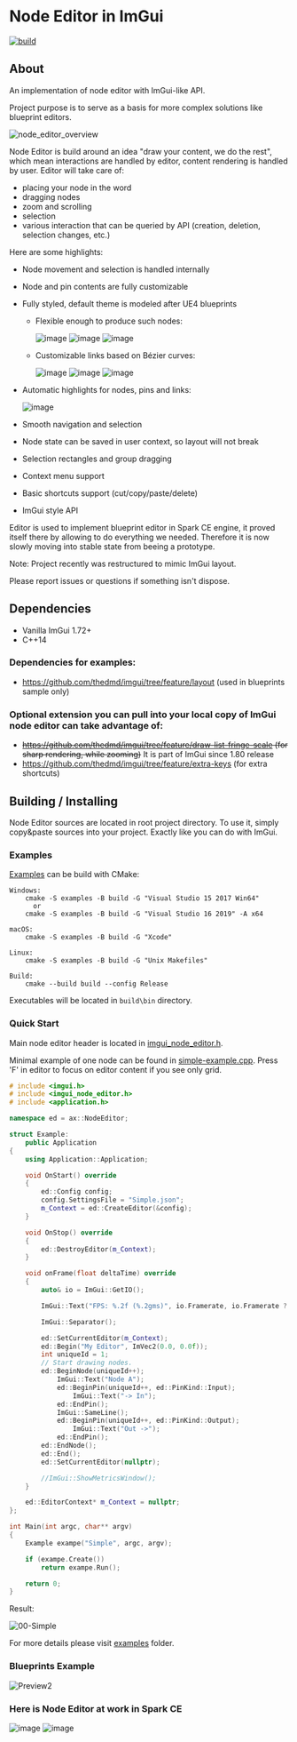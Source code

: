 # Node Editor in ImGui

[![build](https://github.com/thedmd/imgui-node-editor/actions/workflows/build.yml/badge.svg)](https://github.com/thedmd/imgui-node-editor/actions/workflows/build.yml)

## About

An implementation of node editor with ImGui-like API.

Project purpose is to serve as a basis for more complex solutions like blueprint editors.

![node_editor_overview](https://user-images.githubusercontent.com/1197433/89328475-c01bc680-d68d-11ea-88bf-8c4155480927.gif)

Node Editor is build around an idea "draw your content, we do the rest", which mean interactions are handled by editor, content rendering is handled by user. Editor will take care of:
 * placing your node in the word
 * dragging nodes
 * zoom and scrolling
 * selection
 * various interaction that can be queried by API (creation, deletion, selection changes, etc.)

Here are some highlights:
 * Node movement and selection is handled internally
 * Node and pin contents are fully customizable
 * Fully styled, default theme is modeled after UE4 blueprints
    - Flexible enough to produce such nodes:

        ![image](https://user-images.githubusercontent.com/1197433/60381408-c3895b00-9a54-11e9-8312-d9fc9af63347.png)
        ![image](https://user-images.githubusercontent.com/1197433/60381400-a3599c00-9a54-11e9-9c51-a88f25f7db07.png)
        ![image](https://user-images.githubusercontent.com/1197433/60381589-7d81c680-9a57-11e9-87b1-9f73ec33bea4.png)
    - Customizable links based on Bézier curves:

        ![image](https://user-images.githubusercontent.com/1197433/60381475-ac973880-9a55-11e9-9ad9-5862975cd2b8.png)
        ![image](https://user-images.githubusercontent.com/1197433/60381467-9db08600-9a55-11e9-9868-2ae849f67de9.png)
        ![image](https://user-images.githubusercontent.com/1197433/60381488-cd5f8e00-9a55-11e9-8346-1f4c8d6bea22.png)
 * Automatic highlights for nodes, pins and links:

    ![image](https://user-images.githubusercontent.com/1197433/60381536-9e95e780-9a56-11e9-80bb-dad0d3d9557a.png)
 * Smooth navigation and selection
 * Node state can be saved in user context, so layout will not break
 * Selection rectangles and group dragging
 * Context menu support
 * Basic shortcuts support (cut/copy/paste/delete)
 * ImGui style API

Editor is used to implement blueprint editor in Spark CE engine, it proved itself there by allowing to do everything we needed. Therefore it is now slowly moving into stable state from beeing a prototype.

Note: Project recently was restructured to mimic ImGui layout.

Please report issues or questions if something isn't dispose.

## Dependencies

 * Vanilla ImGui 1.72+
 * C++14

### Dependencies for examples:
 * https://github.com/thedmd/imgui/tree/feature/layout (used in blueprints sample only)

### Optional extension you can pull into your local copy of ImGui node editor can take advantage of:
 * ~~https://github.com/thedmd/imgui/tree/feature/draw-list-fringe-scale (for sharp rendering, while zooming)~~ It is part of ImGui since 1.80 release
 * https://github.com/thedmd/imgui/tree/feature/extra-keys (for extra shortcuts)

## Building / Installing

Node Editor sources are located in root project directory. To use it, simply copy&paste sources into your project. Exactly like you can do with ImGui.

### Examples
[Examples](../examples) can be build with CMake:
```
Windows:
    cmake -S examples -B build -G "Visual Studio 15 2017 Win64"
      or
    cmake -S examples -B build -G "Visual Studio 16 2019" -A x64

macOS:
    cmake -S examples -B build -G "Xcode"

Linux:
    cmake -S examples -B build -G "Unix Makefiles"

Build:
    cmake --build build --config Release
```
Executables will be located in `build\bin` directory.

### Quick Start

Main node editor header is located in [imgui_node_editor.h](../imgui_node_editor.h).

Minimal example of one node can be found in [simple-example.cpp](../examples/simple-example/simple-example.cpp).
Press 'F' in editor to focus on editor content if you see only grid.
```cpp
# include <imgui.h>
# include <imgui_node_editor.h>
# include <application.h>

namespace ed = ax::NodeEditor;

struct Example:
    public Application
{
    using Application::Application;

    void OnStart() override
    {
        ed::Config config;
        config.SettingsFile = "Simple.json";
        m_Context = ed::CreateEditor(&config);
    }

    void OnStop() override
    {
        ed::DestroyEditor(m_Context);
    }

    void onFrame(float deltaTime) override
    {
        auto& io = ImGui::GetIO();

        ImGui::Text("FPS: %.2f (%.2gms)", io.Framerate, io.Framerate ? 1000.0f / io.Framerate : 0.0f);

        ImGui::Separator();

        ed::SetCurrentEditor(m_Context);
        ed::Begin("My Editor", ImVec2(0.0, 0.0f));
        int uniqueId = 1;
        // Start drawing nodes.
        ed::BeginNode(uniqueId++);
            ImGui::Text("Node A");
            ed::BeginPin(uniqueId++, ed::PinKind::Input);
                ImGui::Text("-> In");
            ed::EndPin();
            ImGui::SameLine();
            ed::BeginPin(uniqueId++, ed::PinKind::Output);
                ImGui::Text("Out ->");
            ed::EndPin();
        ed::EndNode();
        ed::End();
        ed::SetCurrentEditor(nullptr);

        //ImGui::ShowMetricsWindow();
    }

    ed::EditorContext* m_Context = nullptr;
};

int Main(int argc, char** argv)
{
    Example exampe("Simple", argc, argv);

    if (exampe.Create())
        return exampe.Run();

    return 0;
}
```

Result:

![00-Simple](https://user-images.githubusercontent.com/1197433/89328516-cca01f00-d68d-11ea-9959-2da159851101.png)

For more details please visit [examples](../examples) folder.

### Blueprints Example

![Preview2](https://user-images.githubusercontent.com/1197433/60053458-2f2b9b00-96d8-11e9-92f9-08aff63b2023.png)

### Here is Node Editor at work in Spark CE
![image](https://user-images.githubusercontent.com/1197433/60381756-174a7300-9a5a-11e9-9a04-00f10565e05e.png)
![image](https://user-images.githubusercontent.com/1197433/60381760-2f21f700-9a5a-11e9-9053-c0547a9cc40a.png)
